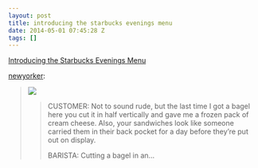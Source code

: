 ```yaml
---
layout: post
title: introducing the starbucks evenings menu
date: 2014-05-01 07:45:28 Z
tags: []
---
```

[Introducing the Starbucks Evenings Menu](http://newyorker.tumblr.com/post/84386098992/introducing-the-starbucks-evenings-menu)

[newyorker](http://newyorker.tumblr.com/post/84386098992/introducing-the-starbucks-evenings-menu):

> ![](https://66.media.tumblr.com/c31d5cb01df938cce0fbadaf16538031/tumblr_inline_pk78pk5AFW1snpcgy_540.jpg)
> 
> > CUSTOMER: Not to sound rude, but the last time I got a bagel here you cut it in half vertically and gave me a frozen pack of cream cheese. Also, your sandwiches look like someone carried them in their back pocket for a day before they’re put out on display.
> > 
> > BARISTA: Cutting a bagel in an…
